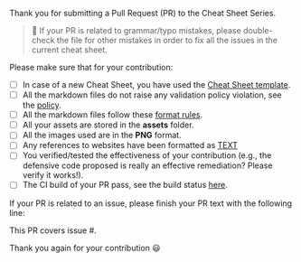 Thank you for submitting a Pull Request (PR) to the Cheat Sheet Series. 

> :triangular_flag_on_post: If your PR is related to grammar/typo mistakes, please double-check the file for other mistakes in order to fix all the issues in the current cheat sheet.

Please make sure that for your contribution:

- [ ] In case of a new Cheat Sheet, you have used the [Cheat Sheet template](https://github.com/OWASP/CheatSheetSeries/blob/master/templates/New_CheatSheet.md).
- [ ] All the markdown files do not raise any validation policy violation, see the [policy](https://github.com/OWASP/CheatSheetSeries#editor--validation-policy).
- [ ] All the markdown files follow these [format rules](https://github.com/OWASP/CheatSheetSeries#conversion-rules).
- [ ] All your assets are stored in the **assets** folder.
- [ ] All the images used are in the **PNG** format.
- [ ] Any references to websites have been formatted as [TEXT](URL)
- [ ] You verified/tested the effectiveness of your contribution (e.g., the defensive code proposed is really an effective remediation? Please verify it works!).
- [ ] The CI build of your PR pass, see the build status [here](https://travis-ci.org/OWASP/CheatSheetSeries/pull_requests).

If your PR is related to an issue, please finish your PR text with the following line:

This PR covers issue #<insert number here>.

Thank you again for your contribution :smiley:
